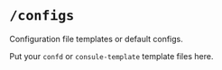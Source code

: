 # `/configs`

Configuration file templates or default configs.

Put your `confd` or `consule-template` template files here.

